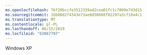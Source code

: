```yaml
---
ms.openlocfilehash: 76f20bccfe3512339ad2cea01fc1c7809e7d3d15
ms.sourcegitcommit: 1bb00d2f4343e73ae8d58668f02297a3cf10a4c1
ms.translationtype: MT
ms.contentlocale: pl-PL
ms.lasthandoff: 06/15/2019
ms.locfileid: "63867797"
---
```

Windows XP